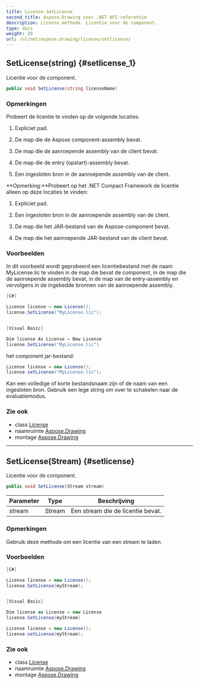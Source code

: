 ```yaml
---
title: License.SetLicense
second_title: Aspose.Drawing voor .NET API-referentie
description: License methode. Licentie voor de component.
type: docs
weight: 20
url: /nl/net/aspose.drawing/license/setlicense/
---
```

## SetLicense(string) {#setlicense_1}

Licentie voor de component.

```csharp
public void SetLicense(string licenseName)
```

### Opmerkingen

Probeert de licentie te vinden op de volgende locaties:

1. Expliciet pad.

2. De map die de Aspose component-assembly bevat.

3. De map die de aanroepende assembly van de client bevat.

4. De map die de entry (opstart)-assembly bevat.

5. Een ingesloten bron in de aanroepende assembly van de client.

**Opmerking:**Probeert op het .NET Compact Framework de licentie alleen op deze locaties te vinden:

1. Expliciet pad.

2. Een ingesloten bron in de aanroepende assembly van de client.

2. De map die het JAR-bestand van de Aspose-component bevat.

3. De map die het aanroepende JAR-bestand van de client bevat.

### Voorbeelden

In dit voorbeeld wordt geprobeerd een licentiebestand met de naam MyLicense.lic te vinden in de map die bevat de component, in de map die de aanroepende assembly bevat, in de map van de entry-assembly en vervolgens in de ingebedde bronnen van de aanroepende assembly.

```csharp
[C#]

License license = new License();
license.SetLicense("MyLicense.lic");


[Visual Basic]

Dim license As License = New License
license.SetLicense("MyLicense.lic")
```

het component jar-bestand:

```csharp
License license = new License();
license.setLicense("MyLicense.lic");
```

Kan een volledige of korte bestandsnaam zijn of de naam van een ingesloten bron. Gebruik een lege string om over te schakelen naar de evaluatiemodus.

### Zie ook

* class [License](../)
* naamruimte [Aspose.Drawing](../../license/)
* montage [Aspose.Drawing](../../../)

---

## SetLicense(Stream) {#setlicense}

Licentie voor de component.

```csharp
public void SetLicense(Stream stream)
```

| Parameter | Type | Beschrijving |
| --- | --- | --- |
| stream | Stream | Een stream die de licentie bevat. |

### Opmerkingen

Gebruik deze methode om een licentie van een stream te laden.

### Voorbeelden

```csharp
[C#]

License license = new License();
license.SetLicense(myStream);


[Visual Basic]

Dim license as License = new License
license.SetLicense(myStream)

License license = new License();
license.setLicense(myStream);
```

### Zie ook

* class [License](../)
* naamruimte [Aspose.Drawing](../../license/)
* montage [Aspose.Drawing](../../../)


